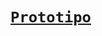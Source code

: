 # [`Prototipo`](https://www.figma.com/file/aK5twesoeZDejAOZj8DcDb/AD-Gest%C3%A3o?t=GgNgy97uKS1XJCul-1)

